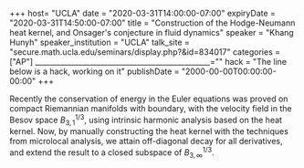 +++
  host= "UCLA"
  date = "2020-03-31T14:00:00-07:00"
  expiryDate = "2020-03-31T14:50:00-07:00"
  title = "Construction of the Hodge-Neumann heat kernel, and Onsager's conjecture in fluid dynamics"
  speaker = "Khang Hunyh"
  speaker_institution = "UCLA"
  talk_site = "secure.math.ucla.edu/seminars/display.php?&id=834017"
  categories = ["AP"]
  ________________________________________________=""
  hack = "The line below is a hack, working on it"
  publishDate = "2000-00-00T00:00:00-00:00"
+++

Recently the conservation of energy in the Euler equations was proved on compact Riemannian manifolds with boundary, with the velocity field in the Besov space $B^{1/3}_ {3,1}$, using intrinsic harmonic analysis based on the heat kernel. Now, by manually constructing the heat kernel with the techniques from microlocal analysis, we attain off-diagonal decay for all derivatives, and extend the result to a closed subspace of $B^{1/3}_ {3,\infty}$.